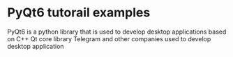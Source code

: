 # PyQt6 tutorail examples
PyQt6 is a python library that is used to develop desktop applications
based on C++ Qt core library
Telegram and other companies used to develop desktop application
